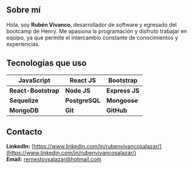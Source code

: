 ## Sobre mí

Hola, soy **Rubén Vivanco**, desarrollador de software y egresado del bootcamp de Henry. Me apasiona la programación y disfruto trabajar en equipo, ya que permite el intercambio constante de conocimientos y experiencias.

## Tecnologías que uso

| **JavaScript**       | **React JS**       | **Bootstrap**       |
|----------------------|--------------------|---------------------|
| **React-Bootstrap**  | **Node JS**        | **Express JS**      |
| **Sequelize**        | **PostgreSQL**     | **Mongoose**        |
| **MongoDB**          | **Git**            | **GitHub**          |

## Contacto

**LinkedIn:** [https://www.linkedin.com/in/rubenvivancosalazar/](https://www.linkedin.com/in/rubenvivancosalazar/)  
**Email:** rernestovsalazar@hotmail.com


